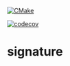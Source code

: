 [![CMake](https://github.com/kerkerker/signature/actions/workflows/cmake.yml/badge.svg)](https://github.com/kerkerker/signature/actions/workflows/cmake.yml)

[![codecov](https://codecov.io/gh/kerkerker/signature/branch/main/graph/badge.svg?token=X2F7S6JQD9)](https://codecov.io/gh/kerkerker/signature)

# signature
